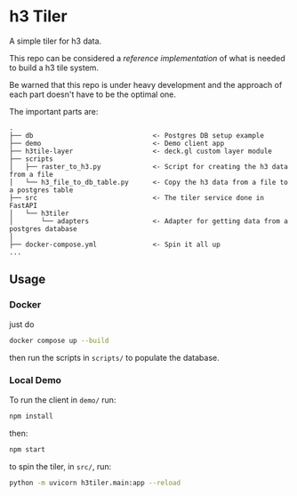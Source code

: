 # h3 Tiler

A simple tiler for h3 data.

This repo can be considered a _reference implementation_ of what is needed to build a h3 tile system.

Be warned that this repo is under heavy development and the approach of each part doesn't have to be the optimal one.

The important parts are:

```
.
├── db                              <- Postgres DB setup example
├── demo                            <- Demo client app
├── h3tile-layer                    <- deck.gl custom layer module
├── scripts
│   ├── raster_to_h3.py             <- Script for creating the h3 data from a file
│   └── h3_file_to_db_table.py      <- Copy the h3 data from a file to a postgres table
├── src                             <- The tiler service done in FastAPI
│   └── h3tiler
│       └── adapters                <- Adapter for getting data from a postgres database
│
├── docker-compose.yml              <- Spin it all up
...
```

## Usage

### Docker

just do

```bash
docker compose up --build
```

then run the scripts in `scripts/` to populate the database.

### Local Demo

To run the client in `demo/` run:

```bash
npm install
```

then:

```bash
npm start
```

to spin the tiler, in `src/`, run:

```bash
python -m uvicorn h3tiler.main:app --reload
```
